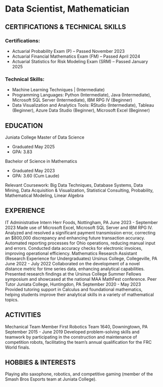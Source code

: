 # Data Scientist, Mathematician

## CERTIFICATIONS & TECHNICAL SKILLS

### Certifications:
- Actuarial Probability Exam (P) – Passed November 2023
- Actuarial Financial Mathematics Exam (FM) – Passed April 2024
- Actuarial Statistics for Risk Modeling Exam (SRM) – Passed January 2025

### Technical Skills:
- Machine Learning Techniques | (Intermediate)
- Programming Languages: Python (Intermediate), Java (Intermediate), Microsoft SQL Server (Intermediate), IBM RPG IV (Beginner)
- Data Visualization and Analytics Tools: RStudio (Intermediate), Tableau (Beginner), Azure Data Studio (Beginner),  Microsoft Excel (Beginner)

## EDUCATION 
Juniata College Master of Data Science
- Graduated May 2025
- GPA: 3.83

Bachelor of Science in Mathematics
- Graduated May 2023
- GPA: 3.60 (Cum Laude)

Relevant Coursework: Big Data Techniques, Database Systems, Data Mining, Data Acquisition & Visualization, Statistical Consulting, Probability, Mathematical Modeling, Linear Algebra

## EXPERIENCE
IT Administrative Intern
Herr Foods, Nottingham, PA  June 2023 - September 2023
Made use of Microsoft Excel, Microsoft SQL Server and IBM RPG IV.
Analyzed and resolved a significant payment transmission error, correcting an $800,000 discrepancy and enhancing future transaction accuracy.
Automated reporting processes for Ohio operations, reducing manual input and errors.
Conducted data accuracy checks for electronic invoices, improving operational efficiency.
Mathematics Research Assistant (Research Experience for Undergraduates) Ursinus College, Collegeville, PA  June 2022 - July 2022
Collaborated on the development of a novel distance metric for time series data, enhancing analytical capabilities.
Presented research findings at the Ursinus College Summer Fellows symposium and showcased at the national MAA MathFest conference.
Peer Tutor Juniata College, Huntingdon, PA  September 2020 - May 2023
Provided tutoring support in Calculus and foundational mathematics, helping students improve their analytical skills in a variety of mathematical topics.

## ACTIVITIES
Mechanical Team Member
First Robotics Team 1640, Downingtown, PA  September 2015 - June 2019
Developed problem-solving skills and teamwork by participating in the construction and maintenance of competition robots, facilitating the team’s annual qualification for the FRC World finals.

## HOBBIES & INTERESTS
Playing alto saxophone, robotics, and competitive gaming (member of the Smash Bros Esports team at Juniata College).
